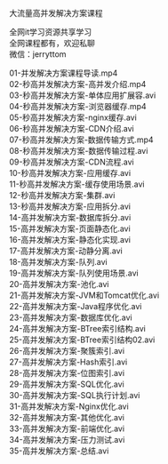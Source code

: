 大流量高并发解决方案课程

全网it学习资源共享学习<br>全网课程都有，欢迎私聊<br>微信：jerryttom<br>

01-并发解决方案课程导读.mp4<br> 02-秒高并发解决方案-高并发介绍.mp4<br> 03-秒高并发解决方案-单体应用扩展容.avi<br> 04-秒高并发解决方案-浏览器缓存.mp4<br> 05-秒高并发解决方案-nginx缓存.avi<br> 06-秒高并发解决方案-CDN介绍.avi<br> 07-秒高并发解决方案-数据传输方式.mp4<br> 08-秒高并发解决方案-数据传输过程.avi<br> 09-秒高并发解决方案-CDN流程.avi<br> 10-秒高并发解决方案-应用缓存.avi<br> 11-秒高并发解决方案-缓存使用场景.avi<br> 12-秒高并发解决方案-集群.avi<br> 13-秒高并发解决方案-应用拆分.avi<br> 14-高并发解决方案-数据库拆分.avi<br> 15-高并发解决方案-页面静态化.avi<br> 16-高并发解决方案-静态化实现.avi<br> 17-高并发解决方案-动静分离.avi<br> 18-高并发解决方案-队列.avi<br> 19-高并发解决方案-队列使用场景.avi<br> 20-高并发解决方案-池化.avi<br> 21-高并发解决方案-JVM和Tomcat优化.avi<br> 22-高并发解决方案-Java程序优化.avi<br> 23-高并发解决方案-数据库优化.avi<br> 24-高并发解决方案-BTree索引结构.avi<br> 25-高并发解决方案-BTree索引结构02.avi<br> 26-高并发解决方案-聚簇索引.avi<br> 27-高并发解决方案-Hash索引.avi<br> 28-高并发解决方案-位图索引.avi<br> 29-高并发解决方案-SQL优化.avi<br> 30-高并发解决方案-SQL执行计划.avi<br> 31-高并发解决方案-Nginx优化.avi<br> 32-高并发解决方案-其他优化.avi<br> 33-高并发解决方案-前端优化.avi<br> 34-高并发解决方案-压力测试.avi<br> 35-高并发解决方案-总结.avi